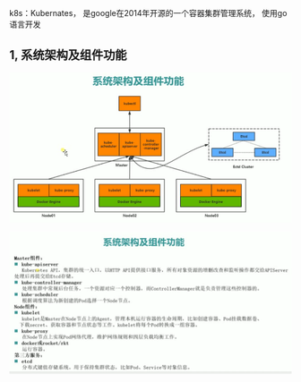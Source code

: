 k8s：Kubernates， 是google在2014年开源的一个容器集群管理系统， 使用go语言开发



## 1, 系统架构及组件功能

![image-20190808213426598](assets/image-20190808213426598.png)





![image-20190808213447815](assets/image-20190808213447815.png)